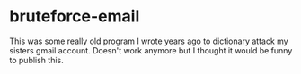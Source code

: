 # bruteforce-email
This was some really old program I wrote years ago to dictionary attack my sisters gmail account. Doesn't work anymore but I thought it would be funny to publish this.
